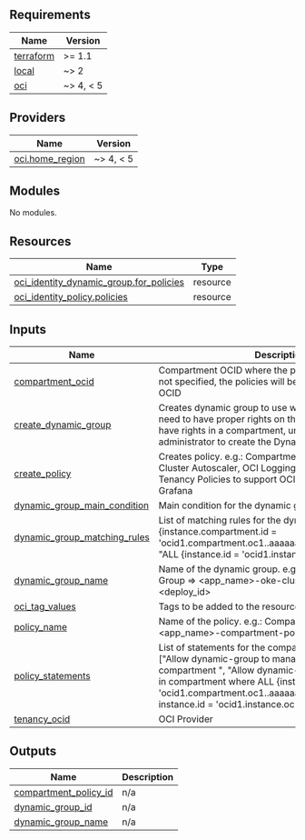 <!-- BEGIN_TF_DOCS -->
## Requirements

| Name | Version |
|------|---------|
| <a name="requirement_terraform"></a> [terraform](#requirement\_terraform) | >= 1.1 |
| <a name="requirement_local"></a> [local](#requirement\_local) | ~> 2 |
| <a name="requirement_oci"></a> [oci](#requirement\_oci) | ~> 4, < 5 |

## Providers

| Name | Version |
|------|---------|
| <a name="provider_oci.home_region"></a> [oci.home\_region](#provider\_oci.home\_region) | ~> 4, < 5 |

## Modules

No modules.

## Resources

| Name | Type |
|------|------|
| [oci_identity_dynamic_group.for_policies](https://registry.terraform.io/providers/oracle/oci/latest/docs/resources/identity_dynamic_group) | resource |
| [oci_identity_policy.policies](https://registry.terraform.io/providers/oracle/oci/latest/docs/resources/identity_policy) | resource |

## Inputs

| Name | Description | Type | Default | Required |
|------|-------------|------|---------|:--------:|
| <a name="input_compartment_ocid"></a> [compartment\_ocid](#input\_compartment\_ocid) | Compartment OCID where the policies will be created. If not specified, the policies will be created on the Tenancy OCID | `string` | `""` | no |
| <a name="input_create_dynamic_group"></a> [create\_dynamic\_group](#input\_create\_dynamic\_group) | Creates dynamic group to use with policies. Note: You need to have proper rights on the Tenancy. If you only have rights in a compartment, uncheck and ask you administrator to create the Dynamic Group for you | `bool` | `false` | no |
| <a name="input_create_policy"></a> [create\_policy](#input\_create\_policy) | Creates policy. e.g.: Compartment Policies to support Cluster Autoscaler, OCI Logging datasource on Grafana; Tenancy Policies to support OCI Metrics datasource on Grafana | `bool` | `false` | no |
| <a name="input_dynamic_group_main_condition"></a> [dynamic\_group\_main\_condition](#input\_dynamic\_group\_main\_condition) | Main condition for the dynamic group. e.g.: ALL, ANY | `string` | `"ANY"` | no |
| <a name="input_dynamic_group_matching_rules"></a> [dynamic\_group\_matching\_rules](#input\_dynamic\_group\_matching\_rules) | List of matching rules for the dynamic group. e.g.: ["ALL {instance.compartment.id = 'ocid1.compartment.oc1..aaaaaaaaxxxxxxxxxxxxxxxx'}", "ALL {instance.id = 'ocid1.instance.oc1.phx.xxxxxxxx'}"] | `list(string)` | `[]` | no |
| <a name="input_dynamic_group_name"></a> [dynamic\_group\_name](#input\_dynamic\_group\_name) | Name of the dynamic group. e.g.: OKE Cluster Dynamic Group => <app\_name>-oke-cluster-dynamic-group-<deploy\_id> | `string` | `"Dynamic Group"` | no |
| <a name="input_oci_tag_values"></a> [oci\_tag\_values](#input\_oci\_tag\_values) | Tags to be added to the resources | `any` | n/a | yes |
| <a name="input_policy_name"></a> [policy\_name](#input\_policy\_name) | Name of the policy. e.g.: Compartment Policies => <app\_name>-compartment-policies-<deploy\_id> | `string` | `"Policies"` | no |
| <a name="input_policy_statements"></a> [policy\_statements](#input\_policy\_statements) | List of statements for the compartment policy. e.g.: ["Allow dynamic-group <DynamicGroupName> to manage instances in compartment <compartment>", "Allow dynamic-group <DynamicGroupName> to use instances in compartment <compartment> where ALL {instance.compartment.id = 'ocid1.compartment.oc1..aaaaaaaaxxxxxxxxxxxxxxxx', instance.id = 'ocid1.instance.oc1.phx.xxxxxxxx'}"] | `list(string)` | `[]` | no |
| <a name="input_tenancy_ocid"></a> [tenancy\_ocid](#input\_tenancy\_ocid) | OCI Provider | `any` | n/a | yes |

## Outputs

| Name | Description |
|------|-------------|
| <a name="output_compartment_policy_id"></a> [compartment\_policy\_id](#output\_compartment\_policy\_id) | n/a |
| <a name="output_dynamic_group_id"></a> [dynamic\_group\_id](#output\_dynamic\_group\_id) | n/a |
| <a name="output_dynamic_group_name"></a> [dynamic\_group\_name](#output\_dynamic\_group\_name) | n/a |
<!-- END_TF_DOCS -->